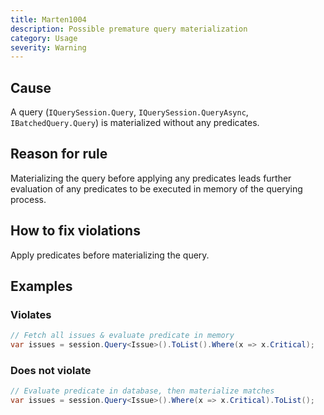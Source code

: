 ```yaml
---
title: Marten1004
description: Possible premature query materialization
category: Usage
severity: Warning
---
```


## Cause

A query (`IQuerySession.Query`, `IQuerySession.QueryAsync`, `IBatchedQuery.Query`) is materialized without any predicates.

## Reason for rule

Materializing the query before applying any predicates leads further evaluation of any predicates to be executed in memory of the querying process.

## How to fix violations

Apply predicates before materializing the query.

## Examples

### Violates

```csharp
// Fetch all issues & evaluate predicate in memory
var issues = session.Query<Issue>().ToList().Where(x => x.Critical);
```

### Does not violate

```csharp
// Evaluate predicate in database, then materialize matches
var issues = session.Query<Issue>().Where(x => x.Critical).ToList();
```
